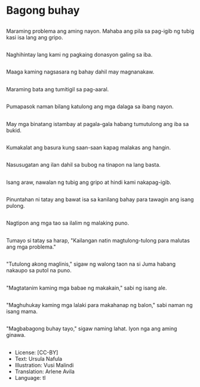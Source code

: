 # Bagong buhay

##
Maraming problema ang aming nayon. Mahaba ang pila sa pag-igib ng tubig kasi isa lang ang gripo.

##
Naghihintay lang kami ng pagkaing donasyon galing sa iba.

##
Maaga kaming nagsasara ng bahay dahil may magnanakaw.

##
Maraming bata ang tumitigil sa pag-aaral.

##
Pumapasok naman bilang katulong ang mga dalaga sa ibang nayon.

##
May mga binatang istambay at pagala-gala habang tumutulong ang iba sa bukid.

##
Kumakalat ang basura kung saan-saan kapag malakas ang hangin.

##
Nasusugatan ang ilan dahil sa bubog na tinapon na lang basta.

##
Isang araw, nawalan ng tubig ang gripo at hindi kami nakapag-igib.

##
Pinuntahan ni tatay ang bawat isa sa kanilang bahay para tawagin ang isang pulong.

##
Nagtipon ang mga tao sa ilalim ng malaking puno.

##
Tumayo si tatay sa harap, "Kailangan natin magtulong-tulong para malutas ang mga problema."

##
"Tutulong akong maglinis," sigaw ng walong taon na si Juma habang nakaupo sa putol na puno.

##
"Magtatanim kaming mga babae ng makakain," sabi ng isang ale.

##
"Maghuhukay kaming mga lalaki para makahanap ng balon," sabi naman ng isang mama.

##
"Magbabagong buhay tayo," sigaw naming lahat. Iyon nga ang aming ginawa.

##
* License: [CC-BY]
* Text: Ursula Nafula
* Illustration: Vusi Malindi
* Translation: Arlene Avila
* Language: tl
